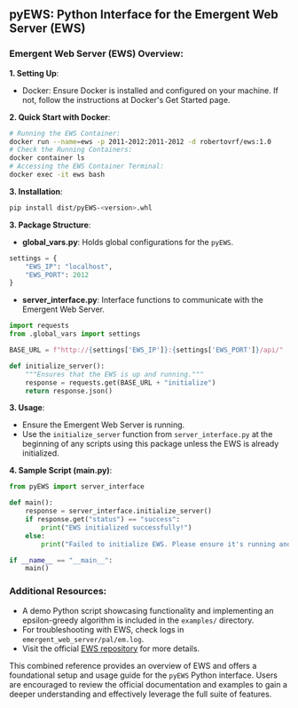 ## pyEWS: Python Interface for the Emergent Web Server (EWS)

### **Emergent Web Server (EWS) Overview**:

**1. Setting Up**:
- Docker: Ensure Docker is installed and configured on your machine. If not, follow the instructions at Docker's Get Started page.

**2. Quick Start with Docker**:
```bash
# Running the EWS Container:
docker run --name=ews -p 2011-2012:2011-2012 -d robertovrf/ews:1.0
# Check the Running Containers:
docker container ls
# Accessing the EWS Container Terminal:
docker exec -it ews bash
```

**3. Installation**:
```bash
pip install dist/pyEWS-<version>.whl
```

**3. Package Structure**:

- **global_vars.py**:
Holds global configurations for the `pyEWS`.
```python
settings = {
    "EWS_IP": "localhost",
    "EWS_PORT": 2012
}
```

- **server_interface.py**:
Interface functions to communicate with the Emergent Web Server.
```python
import requests
from .global_vars import settings

BASE_URL = f"http://{settings['EWS_IP']}:{settings['EWS_PORT']}/api/"

def initialize_server():
    """Ensures that the EWS is up and running."""
    response = requests.get(BASE_URL + "initialize")
    return response.json()
```

**3. Usage**:

- Ensure the Emergent Web Server is running.
- Use the `initialize_server` function from `server_interface.py` at the beginning of any scripts using this package unless the EWS is already initialized.

**4. Sample Script (main.py)**:
```python
from pyEWS import server_interface

def main():
    response = server_interface.initialize_server()
    if response.get("status") == "success":
        print("EWS initialized successfully!")
    else:
        print("Failed to initialize EWS. Please ensure it's running and accessible.")

if __name__ == "__main__":
    main()
```

### **Additional Resources**:

- A demo Python script showcasing functionality and implementing an epsilon-greedy algorithm is included in the `examples/` directory.
- For troubleshooting with EWS, check logs in `emergent_web_server/pal/em.log`.
- Visit the official [EWS repository](https://github.com/robertovrf/emergent_web_server) for more details.

This combined reference provides an overview of EWS and offers a foundational setup and usage guide for the `pyEWS` Python interface. Users are encouraged to review the official documentation and examples to gain a deeper understanding and effectively leverage the full suite of features.
